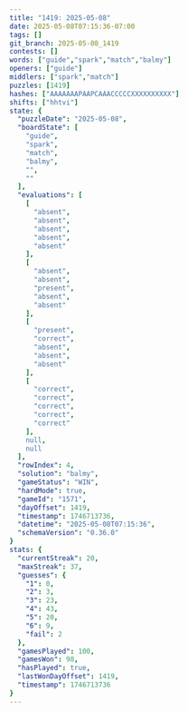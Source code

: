 ```yaml
---
title: "1419: 2025-05-08"
date: 2025-05-08T07:15:36-07:00
tags: []
git_branch: 2025-05-08_1419
contests: []
words: ["guide","spark","match","balmy"]
openers: ["guide"]
middlers: ["spark","match"]
puzzles: [1419]
hashes: ["AAAAAAAPAAPCAAACCCCCXXXXXXXXXX"]
shifts: ["hhtvi"]
state: {
  "puzzleDate": "2025-05-08",
  "boardState": [
    "guide",
    "spark",
    "match",
    "balmy",
    "",
    ""
  ],
  "evaluations": [
    [
      "absent",
      "absent",
      "absent",
      "absent",
      "absent"
    ],
    [
      "absent",
      "absent",
      "present",
      "absent",
      "absent"
    ],
    [
      "present",
      "correct",
      "absent",
      "absent",
      "absent"
    ],
    [
      "correct",
      "correct",
      "correct",
      "correct",
      "correct"
    ],
    null,
    null
  ],
  "rowIndex": 4,
  "solution": "balmy",
  "gameStatus": "WIN",
  "hardMode": true,
  "gameId": "1571",
  "dayOffset": 1419,
  "timestamp": 1746713736,
  "datetime": "2025-05-08T07:15:36",
  "schemaVersion": "0.36.0"
}
stats: {
  "currentStreak": 20,
  "maxStreak": 37,
  "guesses": {
    "1": 0,
    "2": 3,
    "3": 23,
    "4": 43,
    "5": 20,
    "6": 9,
    "fail": 2
  },
  "gamesPlayed": 100,
  "gamesWon": 98,
  "hasPlayed": true,
  "lastWonDayOffset": 1419,
  "timestamp": 1746713736
}
---
```

<!-- more -->
